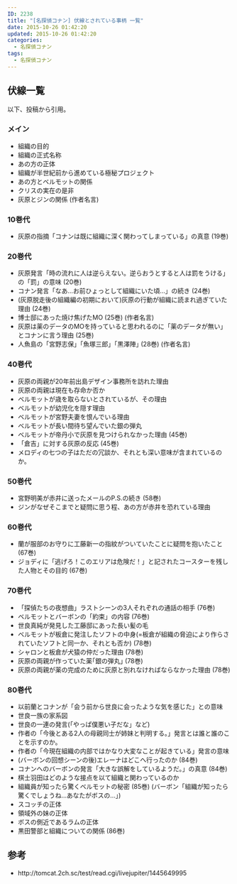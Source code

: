```yaml
---
ID: 2238
title: "[名探偵コナン] 伏線とされている事柄 一覧"
date: 2015-10-26 01:42:20
updated: 2015-10-26 01:42:20
categories:
  - 名探偵コナン
tags:
  - 名探偵コナン
---
```


<!--more-->
<h2>伏線一覧</h2>
以下、投稿から引用。
<h3>メイン</h3>
<ul>
  <li>組織の目的</li>
  <li>組織の正式名称</li>
  <li>あの方の正体</li>
  <li>組織が半世紀前から進めている極秘プロジェクト</li>
  <li>あの方とベルモットの関係</li>
  <li>クリスの実在の是非</li>
  <li>灰原とジンの関係 (作者名言)</li>
</ul>
<h3>10巻代</h3>
<ul>
  <li>灰原の指摘「コナンは既に組織に深く関わってしまっている」の真意 (19巻)</li>
</ul>
<h3>20巻代</h3>
<ul>
  <li>灰原発言「時の流れに人は逆らえない。逆らおうとすると人は罰をうける」の「罰」の意味 (20巻)</li>
  <li>コナン発言「なあ…お前ひょっとして組織にいた頃…」の続き (24巻)</li>
  <li>(灰原脱走後の組織編の初期において)灰原の行動が組織に読まれ過ぎていた理由 (24巻)</li>
  <li>博士邸にあった焼け焦げたMO (25巻) (作者名言)</li>
  <li>灰原は薬のデータのMOを持っていると思われるのに「薬のデータが無い」とコナンに言う理由 (25巻)</li>
  <li>人魚島の「宮野志保」「魚塚三郎」｢黒澤陣｣ (28巻) (作者名言)</li>
</ul>
<h3>40巻代</h3>
<ul>
  <li>灰原の両親が20年前出島デザイン事務所を訪れた理由</li>
  <li>灰原の両親は現在も存命か否か</li>
  <li>ベルモットが歳を取らないとされているが、その理由</li>
  <li>ベルモットが幼児化を隠す理由</li>
  <li>ベルモットが宮野夫妻を恨んでいる理由</li>
  <li>ベルモットが長い間待ち望んでいた銀の弾丸</li>
  <li>ベルモットが帝丹小で灰原を見つけられなかった理由 (45巻)</li>
  <li>「倉吉」に対する灰原の反応 (45巻)</li>
  <li>メロディの七つの子はただの冗談か、それとも深い意味が含まれているのか。</li>
</ul>
<h3>50巻代</h3>
<ul>
  <li>宮野明美が赤井に送ったメールのP.S.の続き (58巻)</li>
  <li>ジンがなぜそこまでと疑問に思う程、あの方が赤井を恐れている理由</li>
</ul>
<h3>60巻代</h3>
<ul>
  <li>蘭が服部のお守りに工藤新一の指紋がついていたことに疑問を抱いたこと (67巻)</li>
  <li>ジョディに「逃げろ！このエリアは危険だ！」と記されたコースターを残した人物とその目的 (67巻)</li>
</ul>
<h3>70巻代</h3>
<ul>
  <li>「探偵たちの夜想曲」ラストシーンの3人それぞれの通話の相手 (76巻)</li>
  <li>ベルモットとバーボンの「約束」の内容 (76巻)</li>
  <li>世良真純が発見した工藤邸にあった長い髪の毛</li>
  <li>ベルモットが板倉に発注したソフトの中身(=板倉が組織の脅迫により作らされていたソフトと同一か、それとも否か) (78巻)</li>
  <li>シャロンと板倉が犬猿の仲だった理由 (78巻)</li>
  <li>灰原の両親が作っていた薬｢銀の弾丸｣ (78巻)</li>
  <li>灰原の両親が薬の完成のために灰原と別れなければならなかった理由 (78巻)</li>
</ul>
<h3>80巻代</h3>
<ul>
  <li>以前蘭とコナンが「会う前から世良に会ったような気を感じた」との意味</li>
  <li>世良一族の家系図</li>
  <li>世良の一連の発言(「やっぱ僕悪い子だな」など)</li>
  <li>作者の「今後とある2人の母親同士が姉妹と判明する。」発言とは誰と誰のことを示すのか。</li>
  <li>作者の「今現在組織の内部ではかなり大変なことが起きている」発言の意味</li>
  <li>(バーボンの回想シーンの後)エレーナはどこへ行ったのか (84巻)</li>
  <li>コナンへのバーボンの発言「大きな誤解をしているようだ。」の真意 (84巻)</li>
  <li>棋士羽田はどのような接点を以て組織と関わっているのか</li>
  <li>組織員が知ったら驚くベルモットの秘密 (85巻)
(バーボン「組織が知ったら驚くでしょうね…あなたがボスの…」)</li>
  <li>スコッチの正体</li>
  <li>領域外の妹の正体</li>
  <li>ボスの側近であるラムの正体</li>
  <li>黒田警部と組織についての関係 (86巻)</li>
</ul>
<h2>参考</h2>
<ul>
  <li>http://tomcat.2ch.sc/test/read.cgi/livejupiter/1445649995</li>
</ul>
